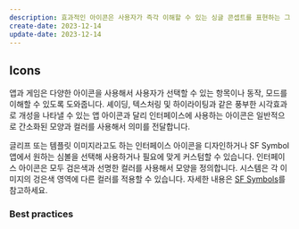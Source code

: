 ```yaml
---
description: 효과적인 아이콘은 사용자가 즉각 이해할 수 있는 싱글 콘셉트를 표현하는 그래픽입니다.
create-date: 2023-12-14
update-date: 2023-12-14
---
```


## Icons

앱과 게임은 다양한 아이콘을 사용해서 사용자가 선택할 수 있는 항목이나 동작, 모드를 이해할 수 있도록 도와줍니다. 셰이딩, 텍스처링 및 하이라이팅과 같은 풍부한 시각효과로 개성을 나타낼 수 있는 앱 아이콘과 달리 인터페이스에 사용하는 아이콘은 일반적으로 간소화된 모양과 컬러를 사용해서 의미를 전달합니다.

글리프 또는 템플릿 이미지라고도 하는 인터페이스 아이콘을 디자인하거나 SF Symbol 앱에서 원하는 심볼을 선택해 사용하거나 필요에 맞게 커스텀할 수 있습니다. 인터페이스 아이콘은 모두 검은색과 선명한 컬러를 사용해서 모양을 정의합니다. 시스템은 각 이미지의 겅은색 영역에 다른 컬러를 적용할 수 있습니다. 자세한 내용은 [SF Symbols](https://develoepr.apple.com/design/human-interface-guidelines/sf-symbols)를 참고하세요.

### Best practices
